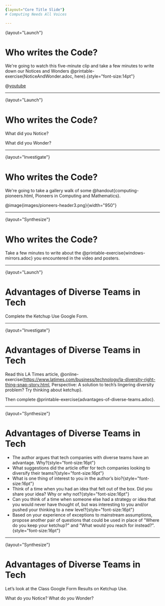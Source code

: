 ```yaml
---
{layout="Core Title Slide"}
# Computing Needs All Voices

---
```

{layout="Launch"}
# Who writes the Code?

We're going to watch this five-minute clip and take a few minutes to write down our Notices and Wonders @printable-exercise{NoticeAndWonder.adoc, here}.{style="font-size:14pt"}

@[youtube](nKIu9yen5nc)

<!--
Pedagogy Note: Notice and Wonder!

This pedagogy has a @link{https://www.learning-space.org/Page/96, rich grounding in literature}, and is used throughout this course. In the "Notice" phase, students are asked to crowd-source their observations. No observation is too small or too silly! By listening to other students' observations, students may find themselves taking a closer look. The "Wonder" phase involves students raising questions, but they must also explain the context for those questions. Sharon Hessney (moderator for the NYTimes excellent @link{https://www.nytimes.com/column/whats-going-on-in-this-graph, What's Going On in This Graph?} activity) sometimes calls this "what do you wonder...and *why*?". Both of these phases should be done in groups or as a whole class, with adequate time given to each.
-->

---
{layout="Launch"}
# Who writes the Code?

What did you Notice?

What did you Wonder? 

---
{layout="Investigate"}
# Who writes the Code?

We're going to take a gallery walk of some @handout{computing-pioneers.html, Pioneers in Computing and Mathematics}.

@image{images/pioneers-header3.png}{width="950"}

<!--To do a gallery walk, you will need to print and hang posters of @link{pages/computing-pioneers.html, Pioneers in Computing and Mathematics}. If you aren't doing a gallery walk, decide on another format for engaging students with these pioneers.
-->

---
{layout="Synthesize"}
# Who writes the Code?

Take a few minutes to write about the @printable-exercise{windows-mirrors.adoc} you encountered in the video and posters.



---
{layout="Launch"}
# Advantages of Diverse Teams in Tech

Complete the Ketchup Use Google Form.

<!--
In order to use this slide with your students, you’ll need to make a copy of this form and add the link to this slide https://docs.google.com/forms/d/16tCvWZmTvHrztrVvQeInusQovwoK61WLsg3OTV0VIwg/copy
-->

---
{layout="Investigate"}
# Advantages of Diverse Teams in Tech

Read this LA Times article, @online-exercise{https://www.latimes.com/business/technology/la-diversity-right-thing-snap-story.html, Perspective: A solution to tech’s lingering diversity problem? Try thinking about ketchup}.

Then complete @printable-exercise{advantages-of-diverse-teams.adoc}.

---
{layout="Synthesize"}
# Advantages of Diverse Teams in Tech

* The author argues that tech companies with diverse teams have an advantage. Why?{style="font-size:16pt"}
* What suggestions did the article offer for tech companies looking to diversify their teams?{style="font-size:16pt"}
* What is one thing of interest to you in the author’s bio?{style="font-size:16pt"}
* Think of a time when you had an idea that felt out of the box. Did you share your idea? Why or why not?{style="font-size:16pt"}
* Can you think of a time when someone else had a strategy or idea that you would never have thought of, but was interesting to you and/or pushed your thinking to a new level?{style="font-size:16pt"}
* Based on your experience of exceptions to mainstream assumptions, propose another pair of questions that could be used in place of "Where do you keep your ketchup?" and "What would you reach for instead?".{style="font-size:16pt"}

---
{layout="Synthesize"}
# Advantages of Diverse Teams in Tech

Let’s look at the Class Google Form Results on Ketchup Use. 

What do you Notice?
What do you Wonder?


